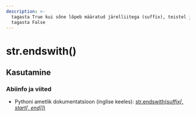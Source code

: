 ```yaml
---
description: >-
  tagasta True kui sõne lõpeb määratud järelliitega (suffix), teistel juhtudel
  tagasta False
---
```


# str.endswith\(\)

## Kasutamine

### Abiinfo ja viited

* Pythoni ametlik dokumentatsioon \(inglise keeles\): [str.endswith\(_suffix\[, start\[, end\]\]_\)](https://docs.python.org/3/library/stdtypes.html#str.endswith)

